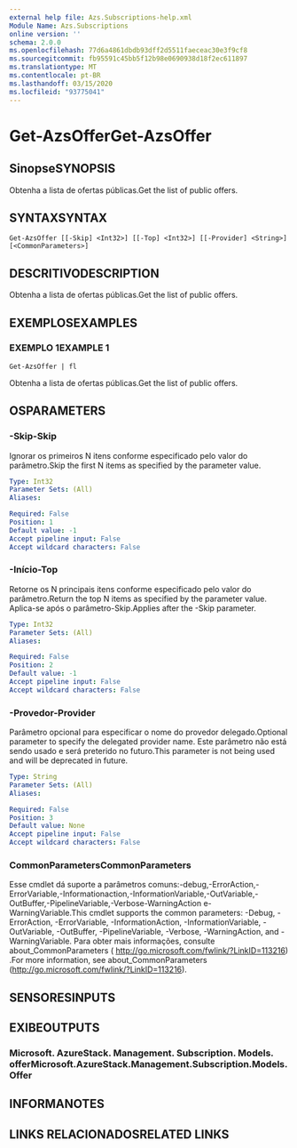 ```yaml
---
external help file: Azs.Subscriptions-help.xml
Module Name: Azs.Subscriptions
online version: ''
schema: 2.0.0
ms.openlocfilehash: 77d6a4861dbdb93dff2d5511faeceac30e3f9cf8
ms.sourcegitcommit: fb95591c45bb5f12b98e0690938d18f2ec611897
ms.translationtype: MT
ms.contentlocale: pt-BR
ms.lasthandoff: 03/15/2020
ms.locfileid: "93775041"
---
```

# <span data-ttu-id="71ed2-101">Get-AzsOffer</span><span class="sxs-lookup"><span data-stu-id="71ed2-101">Get-AzsOffer</span></span>

## <span data-ttu-id="71ed2-102">Sinopse</span><span class="sxs-lookup"><span data-stu-id="71ed2-102">SYNOPSIS</span></span>
<span data-ttu-id="71ed2-103">Obtenha a lista de ofertas públicas.</span><span class="sxs-lookup"><span data-stu-id="71ed2-103">Get the list of public offers.</span></span>

## <span data-ttu-id="71ed2-104">SYNTAX</span><span class="sxs-lookup"><span data-stu-id="71ed2-104">SYNTAX</span></span>

```
Get-AzsOffer [[-Skip] <Int32>] [[-Top] <Int32>] [[-Provider] <String>] [<CommonParameters>]
```

## <span data-ttu-id="71ed2-105">DESCRITIVO</span><span class="sxs-lookup"><span data-stu-id="71ed2-105">DESCRIPTION</span></span>
<span data-ttu-id="71ed2-106">Obtenha a lista de ofertas públicas.</span><span class="sxs-lookup"><span data-stu-id="71ed2-106">Get the list of public offers.</span></span>

## <span data-ttu-id="71ed2-107">EXEMPLOS</span><span class="sxs-lookup"><span data-stu-id="71ed2-107">EXAMPLES</span></span>

### <span data-ttu-id="71ed2-108">EXEMPLO 1</span><span class="sxs-lookup"><span data-stu-id="71ed2-108">EXAMPLE 1</span></span>
```
Get-AzsOffer | fl
```

<span data-ttu-id="71ed2-109">Obtenha a lista de ofertas públicas.</span><span class="sxs-lookup"><span data-stu-id="71ed2-109">Get the list of public offers.</span></span>

## <span data-ttu-id="71ed2-110">OS</span><span class="sxs-lookup"><span data-stu-id="71ed2-110">PARAMETERS</span></span>

### <span data-ttu-id="71ed2-111">-Skip</span><span class="sxs-lookup"><span data-stu-id="71ed2-111">-Skip</span></span>
<span data-ttu-id="71ed2-112">Ignorar os primeiros N itens conforme especificado pelo valor do parâmetro.</span><span class="sxs-lookup"><span data-stu-id="71ed2-112">Skip the first N items as specified by the parameter value.</span></span>

```yaml
Type: Int32
Parameter Sets: (All)
Aliases:

Required: False
Position: 1
Default value: -1
Accept pipeline input: False
Accept wildcard characters: False
```

### <span data-ttu-id="71ed2-113">-Início</span><span class="sxs-lookup"><span data-stu-id="71ed2-113">-Top</span></span>
<span data-ttu-id="71ed2-114">Retorne os N principais itens conforme especificado pelo valor do parâmetro.</span><span class="sxs-lookup"><span data-stu-id="71ed2-114">Return the top N items as specified by the parameter value.</span></span>
<span data-ttu-id="71ed2-115">Aplica-se após o parâmetro-Skip.</span><span class="sxs-lookup"><span data-stu-id="71ed2-115">Applies after the -Skip parameter.</span></span>

```yaml
Type: Int32
Parameter Sets: (All)
Aliases:

Required: False
Position: 2
Default value: -1
Accept pipeline input: False
Accept wildcard characters: False
```

### <span data-ttu-id="71ed2-116">-Provedor</span><span class="sxs-lookup"><span data-stu-id="71ed2-116">-Provider</span></span>
<span data-ttu-id="71ed2-117">Parâmetro opcional para especificar o nome do provedor delegado.</span><span class="sxs-lookup"><span data-stu-id="71ed2-117">Optional parameter to specify the delegated provider name.</span></span> <span data-ttu-id="71ed2-118">Este parâmetro não está sendo usado e será preterido no futuro.</span><span class="sxs-lookup"><span data-stu-id="71ed2-118">This parameter is not being used and will be deprecated in future.</span></span>

```yaml
Type: String
Parameter Sets: (All)
Aliases:

Required: False
Position: 3
Default value: None
Accept pipeline input: False
Accept wildcard characters: False
```

### <span data-ttu-id="71ed2-119">CommonParameters</span><span class="sxs-lookup"><span data-stu-id="71ed2-119">CommonParameters</span></span>
<span data-ttu-id="71ed2-120">Esse cmdlet dá suporte a parâmetros comuns:-debug,-ErrorAction,-ErrorVariable,-Informationaction,-InformationVariable,-OutVariable,-OutBuffer,-PipelineVariable,-Verbose-WarningAction e-WarningVariable.</span><span class="sxs-lookup"><span data-stu-id="71ed2-120">This cmdlet supports the common parameters: -Debug, -ErrorAction, -ErrorVariable, -InformationAction, -InformationVariable, -OutVariable, -OutBuffer, -PipelineVariable, -Verbose, -WarningAction, and -WarningVariable.</span></span> <span data-ttu-id="71ed2-121">Para obter mais informações, consulte about_CommonParameters ( http://go.microsoft.com/fwlink/?LinkID=113216) .</span><span class="sxs-lookup"><span data-stu-id="71ed2-121">For more information, see about_CommonParameters (http://go.microsoft.com/fwlink/?LinkID=113216).</span></span>

## <span data-ttu-id="71ed2-122">SENSORES</span><span class="sxs-lookup"><span data-stu-id="71ed2-122">INPUTS</span></span>

## <span data-ttu-id="71ed2-123">EXIBE</span><span class="sxs-lookup"><span data-stu-id="71ed2-123">OUTPUTS</span></span>

### <span data-ttu-id="71ed2-124">Microsoft. AzureStack. Management. Subscription. Models. offer</span><span class="sxs-lookup"><span data-stu-id="71ed2-124">Microsoft.AzureStack.Management.Subscription.Models.Offer</span></span>

## <span data-ttu-id="71ed2-125">INFORMA</span><span class="sxs-lookup"><span data-stu-id="71ed2-125">NOTES</span></span>

## <span data-ttu-id="71ed2-126">LINKS RELACIONADOS</span><span class="sxs-lookup"><span data-stu-id="71ed2-126">RELATED LINKS</span></span>
